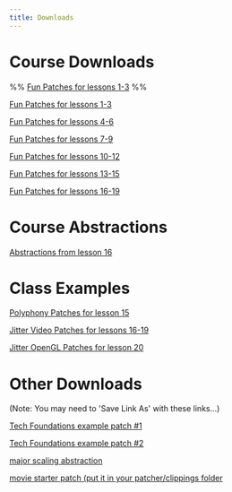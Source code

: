 ```yaml
---
title: Downloads
---
```

# Course Downloads

%%
[Fun Patches for lessons 1-3](http://darwingrosse.com/20Objects/_downloads/funPatches-1.zip)
%%


[Fun Patches for lessons 1-3](funPatches-1.zip)

[Fun Patches for lessons 4-6](funPatches-2.zip)

[Fun Patches for lessons 7-9](funPatches-3.zip)

[Fun Patches for lessons 10-12](funPatches-4.zip)

[Fun Patches for lessons 13-15](funPatches-5.zip)

[Fun Patches for lessons 16-19](funPatches-6.zip)

# Course Abstractions

[Abstractions from lesson 16](lesson16_abstractions.zip)

# Class Examples

[Polyphony Patches for lesson 15](polyphony_files.zip)

[Jitter Video Patches for lessons 16-19](jitter_video.zip)

[Jitter OpenGL Patches for lesson 20](jitter_opengl.zip)

# Other Downloads

(Note: You may need to 'Save Link As' with these links...)

[Tech Foundations example patch #1](TechFoundations-1.maxpat)

[Tech Foundations example patch #2](TechFoundations-2.maxpat)

[major scaling abstraction](majorscaler.zip)

[movie starter patch (put it in your patcher/clippings folder](movie-starter.zip)